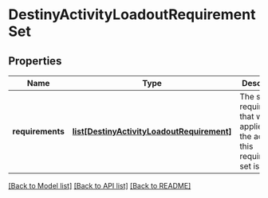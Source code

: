 # DestinyActivityLoadoutRequirementSet

## Properties
Name | Type | Description | Notes
------------ | ------------- | ------------- | -------------
**requirements** | [**list[DestinyActivityLoadoutRequirement]**](DestinyActivityLoadoutRequirement.md) | The set of requirements that will be applied on the activity if this requirement set is active. | [optional] 

[[Back to Model list]](../README.md#documentation-for-models) [[Back to API list]](../README.md#documentation-for-api-endpoints) [[Back to README]](../README.md)


